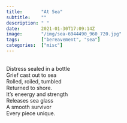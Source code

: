 ```yaml
---
title:       "At Sea"
subtitle:    ""
description: " "
date:        2021-01-30T17:09:14Z
image:       "/img/sea-6944490_960_720.jpg"
tags:        ["bereavement", "sea"]
categories:  ["misc"]
---
```

<br>Distress sealed in a bottle
<br>Grief cast out to sea
<br>Rolled, roiled, tumbled
<br>Returned to shore.
<br>It’s eneergy and strength
<br>Releases sea glass
<br>A smooth survivor
<br>Every piece unique.